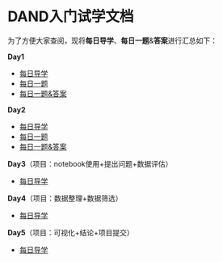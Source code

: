 # DAND入门试学文档

为了方便大家查阅，现将**每日导学**、**每日一题**&**答案**进行汇总如下：

**Day1**

- [每日导学](https://github.com/CapAllen/DAND_intro_7/blob/master/Day1%E5%AF%BC%E5%AD%A6-.md)
- [每日一题](https://github.com/CapAllen/DAND_intro_7/blob/master/Day1%E6%AF%8F%E6%97%A5%E4%B8%80%E9%A2%98.md)
- [每日一题&答案](https://github.com/CapAllen/DAND_intro_7/blob/master/Day1%E6%AF%8F%E6%97%A5%E4%B8%80%E9%A2%98%26%E7%AD%94%E6%A1%88.md)

**Day2**

- [每日导学](https://github.com/CapAllen/DAND_intro_7/blob/master/Day2%E5%AF%BC%E5%AD%A6.md)
- [每日一题](https://github.com/CapAllen/DAND_intro_7/blob/master/Day2%E6%AF%8F%E6%97%A5%E4%B8%80%E9%A2%98.md)
- [每日一题&答案](https://github.com/CapAllen/DAND_intro_7/blob/master/Day2%E6%AF%8F%E6%97%A5%E4%B8%80%E9%A2%98%26%E7%AD%94%E6%A1%88.md)

**Day3**（项目：notebook使用+提出问题+数据评估）

- [每日导学](https://github.com/CapAllen/DAND_intro_7/blob/master/Day3%E5%AF%BC%E5%AD%A6.md)

**Day4**（项目：数据整理+数据筛选）

- [每日导学](https://github.com/CapAllen/DAND_intro_7/blob/master/Day4%E5%AF%BC%E5%AD%A6.md)

**Day5**（项目：可视化+结论+项目提交）

- [每日导学](https://github.com/CapAllen/DAND_intro_7/blob/master/Day5%E5%AF%BC%E5%AD%A6.md)

